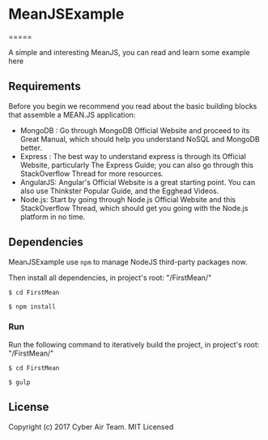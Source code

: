 # MeanJSExample
=====

A simple and interesting MeanJS, you can read and learn some example here

## Requirements

Before you begin we recommend you read about the basic building blocks that assemble a MEAN.JS application: 

* MongoDB : Go through MongoDB Official Website and proceed to its Great Manual, which should help you understand NoSQL and MongoDB better.
* Express : The best way to understand express is through its Official Website, particularly The Express Guide; you can also go through this StackOverflow Thread for more resources.
* AngularJS: Angular's Official Website is a great starting point. You can also use Thinkster Popular Guide, and the Egghead Videos.
* Node.js: Start by going through Node.js Official Website and this StackOverflow Thread, which should get you going with the Node.js platform in no time.


## Dependencies

MeanJSExample use `npm` to manage NodeJS third-party packages now.

Then install all dependencies, in project's root: "/FirstMean/"

```
$ cd FirstMean 
```

```
$ npm install 
```

### Run

Run the following command to iteratively build the project, in project's root: "/FirstMean/"

```
$ cd FirstMean 
```

```
$ gulp
```


## License

Copyright (c) 2017 Cyber Air Team. MIT Licensed

[http://cyberair.vn/]: http://cyberair.vn/
